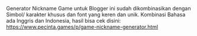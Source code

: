 Generator Nickname Game untuk Blogger ini sudah dikombinasikan dengan Simbol/ karakter khusus dan font yang keren dan unik. Kombinasi Bahasa ada Inggris dan Indonesia, hasil bisa cek disini: https://www.pecinta.games/p/game-nickname-generator.html

